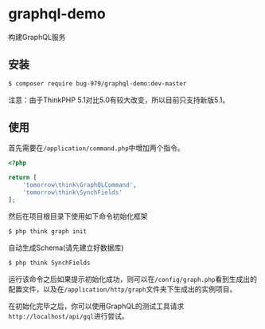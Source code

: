 # graphql-demo
构建GraphQL服务

## 安装

```bash
$ composer require bug-979/graphql-demo:dev-master
```
注意：由于ThinkPHP 5.1对比5.0有较大改变，所以目前只支持新版5.1。

## 使用

首先需要在`/application/command.php`中增加两个指令。

```php
<?php

return [
    'tomorrow\think\GraphQLCommand',
    'tomorrow\think\SynchFields'
];
```

然后在项目根目录下使用如下命令初始化框架

```bash
$ php think graph init
```

自动生成Schema(请先建立好数据库)
```bash
$ php think SynchFields
```

运行该命令之后如果提示初始化成功，则可以在`/config/graph.php`看到生成出的配置文件，以及在`/application/http/graph`文件夹下生成出的实例项目。

在初始化完毕之后，你可以使用GraphQL的测试工具请求`http://localhost/api/gql`进行尝试。
